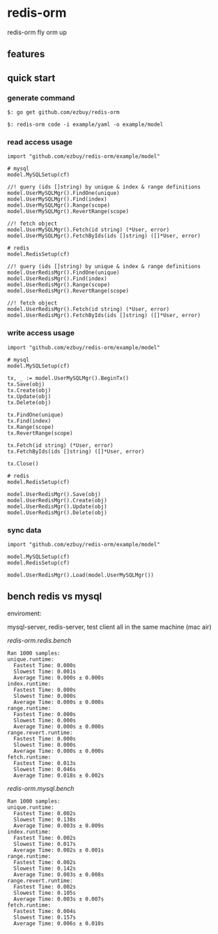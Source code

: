 # redis-orm

redis-orm fly orm up 

## features

## quick start

### generate command

````
$: go get github.com/ezbuy/redis-orm

$: redis-orm code -i example/yaml -o example/model

````

### read access usage

````
import "github.com/ezbuy/redis-orm/example/model"

# mysql
model.MySQLSetup(cf)

//! query (ids []string) by unique & index & range definitions
model.UserMySQLMgr().FindOne(unique)
model.UserMySQLMgr().Find(index)
model.UserMySQLMgr().Range(scope)
model.UserMySQLMgr().RevertRange(scope)

//! fetch object 
model.UserMySQLMgr().Fetch(id string) (*User, error)
model.UserMySQLMgr().FetchByIds(ids []string) ([]*User, error)

# redis
model.RedisSetup(cf)

//! query (ids []string) by unique & index & range definitions
model.UserRedisMgr().FindOne(unique)
model.UserRedisMgr().Find(index)
model.UserRedisMgr().Range(scope)
model.UserRedisMgr().RevertRange(scope)

//! fetch object 
model.UserRedisMgr().Fetch(id string) (*User, error)
model.UserRedisMgr().FetchByIds(ids []string) ([]*User, error)

````

### write access usage

````
import "github.com/ezbuy/redis-orm/example/model"

# mysql
model.MySQLSetup(cf)

tx, _ := model.UserMySQLMgr().BeginTx()
tx.Save(obj)
tx.Create(obj)
tx.Update(obj)
tx.Delete(obj)

tx.FindOne(unique)
tx.Find(index)
tx.Range(scope)
tx.RevertRange(scope)

tx.Fetch(id string) (*User, error)
tx.FetchByIds(ids []string) ([]*User, error)

tx.Close()

# redis
model.RedisSetup(cf)

model.UserRedisMgr().Save(obj)
model.UserRedisMgr().Create(obj)
model.UserRedisMgr().Update(obj)
model.UserRedisMgr().Delete(obj)

````

### sync data

````
import "github.com/ezbuy/redis-orm/example/model"

model.MySQLSetup(cf)
model.RedisSetup(cf)

model.UserRedisMgr().Load(model.UserMySQLMgr())

````

## bench redis vs mysql

enviroment:
  
  mysql-server, redis-server, test client all in the same machine (mac air)

*redis-orm.redis.bench*
  
    Ran 1000 samples:
    unique.runtime:
      Fastest Time: 0.000s
      Slowest Time: 0.001s
      Average Time: 0.000s ± 0.000s
    index.runtime:
      Fastest Time: 0.000s
      Slowest Time: 0.000s
      Average Time: 0.000s ± 0.000s
    range.runtime:
      Fastest Time: 0.000s
      Slowest Time: 0.000s
      Average Time: 0.000s ± 0.000s
    range.revert.runtime:
      Fastest Time: 0.000s
      Slowest Time: 0.000s
      Average Time: 0.000s ± 0.000s
    fetch.runtime:
      Fastest Time: 0.013s
      Slowest Time: 0.046s
      Average Time: 0.018s ± 0.002s

*redis-orm.mysql.bench*
  
    Ran 1000 samples:
    unique.runtime:
      Fastest Time: 0.002s
      Slowest Time: 0.138s
      Average Time: 0.003s ± 0.009s
    index.runtime:
      Fastest Time: 0.002s
      Slowest Time: 0.017s
      Average Time: 0.002s ± 0.001s
    range.runtime:
      Fastest Time: 0.002s
      Slowest Time: 0.142s
      Average Time: 0.003s ± 0.008s
    range.revert.runtime:
      Fastest Time: 0.002s
      Slowest Time: 0.105s
      Average Time: 0.003s ± 0.007s
    fetch.runtime:
      Fastest Time: 0.004s
      Slowest Time: 0.157s
      Average Time: 0.006s ± 0.010s	

